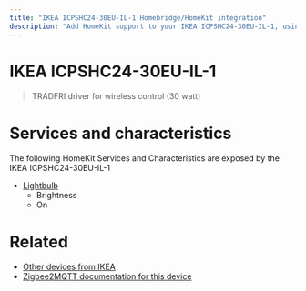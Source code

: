 ```yaml
---
title: "IKEA ICPSHC24-30EU-IL-1 Homebridge/HomeKit integration"
description: "Add HomeKit support to your IKEA ICPSHC24-30EU-IL-1, using Homebridge, Zigbee2MQTT and homebridge-z2m."
---
```

<!---
This file has been GENERATED using src/docgen/docgen.ts
DO NOT EDIT THIS FILE MANUALLY!
-->
# IKEA ICPSHC24-30EU-IL-1
> TRADFRI driver for wireless control (30 watt)


# Services and characteristics
The following HomeKit Services and Characteristics are exposed by
the IKEA ICPSHC24-30EU-IL-1

* [Lightbulb](../../light.md)
  * Brightness
  * On


# Related
* [Other devices from IKEA](../index.md#ikea)
* [Zigbee2MQTT documentation for this device](https://www.zigbee2mqtt.io/devices/ICPSHC24-30EU-IL-1.html)